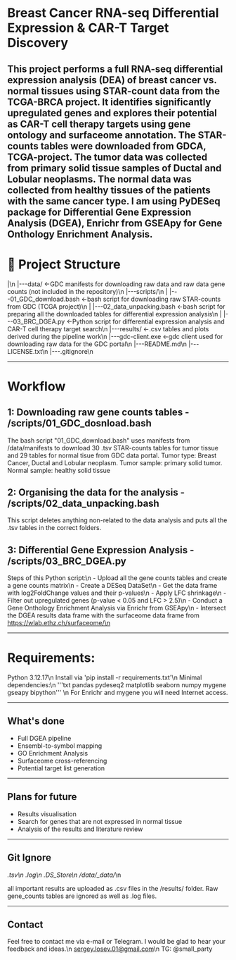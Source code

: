 # Breast Cancer RNA-seq Differential Expression & CAR-T Target Discovery

This project performs a full RNA-seq differential expression analysis (DEA) of breast cancer vs. normal tissues using STAR-count data from the TCGA-BRCA project. It identifies significantly upregulated genes and explores their potential as CAR-T cell therapy targets using gene ontology and surfaceome annotation.
The STAR-counts tables were downloaded from GDCA, TCGA-project. The tumor data was collected from primary solid tissue samples of Ductal and Lobular neoplasms. The normal data was collected from healthy tissues of the patients with the same cancer type.
I am using PyDESeq package for Differential Gene Expression Analysis (DGEA), Enrichr from GSEApy for Gene Onthology Enrichment Analysis. 
---

# 📁 Project Structure
|\n
|---data/					<-GDC manifests for downloading raw data and raw data gene counts (not included in the repository)\n
|---scripts/\n
|      |---01_GDC_download.bash			<-bash script for downloading raw STAR-counts from GDC (TCGA project)\n
|      |---02_data_unpacking.bash		<-bash script for preparing all the downloaded tables for differential expression analysis\n
|      |---03_BRC_DGEA.py			<-Python script for differential expression analysis and CAR-T cell therapy target search\n
|---results/					<-.csv tables and plots derived during the pipeline work\n
|---gdc-client.exe				<-gdc client used for downloading raw data for the GDC portal\n
|---README.md\n
|---LICENSE.txt\n
|---.gitignore\n

---

# Workflow
## 1: Downloading raw gene counts tables - /scripts/01_GDC_dosnload.bash
The bash script "01_GDC_download.bash" uses manifests from /data/manifests to download 30 .tsv STAR-counts tables for tumor tissue and 29 tables for normal tisue from GDC data portal. 
Tumor type: Breast Cancer, Ductal and Lobular neoplasm.
Tumor sample: primary solid tumor.
Normal sample: healthy solid tissue	

## 2: Organising the data for the analysis - /scripts/02_data_unpacking.bash
This script deletes anything non-related to the data analysis and puts all the .tsv tables in the correct folders.

## 3: Differential Gene Expression Analysis - /scripts/03_BRC_DGEA.py
Steps of this Python script:\n
	- Upload all the gene counts tables and create a gene counts matrix\n
	- Create a DESeq DataSet\n
	- Get the data frame with log2FoldChange values and their p-values\n
	- Apply LFC shrinkage\n
	- Filter out upregulated genes (p-value < 0.05 and LFC > 2.5)\n
	- Conduct a Gene Onthology Enrichment Analysis via Enrichr from GSEApy\n
	- Intersect the DGEA results data frame with the surfaceome data frame from https://wlab.ethz.ch/surfaceome/\n

---

# Requirements:
Python 3.12.17\n
Install via 'pip install -r requirements.txt'\n
Minimal dependencies:\n
'''txt
pandas
pydeseq2
matplotlib
seaborn
numpy
mygene
gseapy
bipython'''
\n
For Enrichr and mygene you will need Internet access.

---

## What's done
- Full DGEA pipeline
- Ensembl-to-symbol mapping
- GO Enrichment Analysis
- Surfaceome cross-referencing
- Potential target list generation

---

## Plans for future
- Results visualisation
- Search for genes that are not expressed in normal tissue
- Analysis of the results and literature review

---

## Git Ignore
*.tsv\n
*.log\n
.DS_Store\n
/data/*_data/*\n

all important results are uploaded as .csv files in the /results/ folder.
Raw gene_counts tables are ignored as well as .log files.

---
## Contact
Feel free to contact me via e-mail or Telegram. I would be glad to hear your feedback and ideas.\n
sergey.losev.01@gmail.com\n
TG: @small_party
